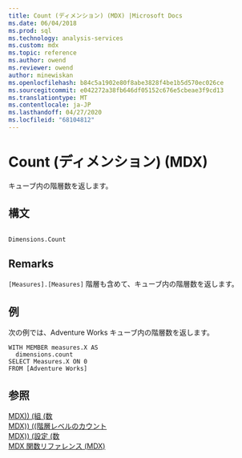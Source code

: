 ```yaml
---
title: Count (ディメンション) (MDX) |Microsoft Docs
ms.date: 06/04/2018
ms.prod: sql
ms.technology: analysis-services
ms.custom: mdx
ms.topic: reference
ms.author: owend
ms.reviewer: owend
author: minewiskan
ms.openlocfilehash: b84c5a1902e80f8abe3828f4be1b5d570ec026ce
ms.sourcegitcommit: e042272a38fb646df05152c676e5cbeae3f9cd13
ms.translationtype: MT
ms.contentlocale: ja-JP
ms.lasthandoff: 04/27/2020
ms.locfileid: "68104812"
---
```

# <a name="count-dimension-mdx"></a>Count (ディメンション) (MDX)


  キューブ内の階層数を返します。  
  
## <a name="syntax"></a>構文  
  
```  
  
Dimensions.Count   
```  
  
## <a name="remarks"></a>Remarks  
 `[Measures].[Measures]` 階層も含めて、キューブ内の階層数を返します。  
  
## <a name="example"></a>例  
 次の例では、Adventure Works キューブ内の階層数を返します。  
  
```  
WITH MEMBER measures.X AS  
  dimensions.count   
SELECT Measures.X ON 0  
FROM [Adventure Works]  
```  
  
## <a name="see-also"></a>参照  
 [MDX&#41;&#41; &#40;組 &#40;数](../mdx/count-tuple-mdx.md)   
 [MDX&#41;&#41; &#40;&#40;階層レベルのカウント](../mdx/count-hierarchy-levels-mdx.md)   
 [MDX&#41;&#41; &#40;設定 &#40;数](../mdx/count-set-mdx.md)   
 [MDX 関数リファレンス &#40;MDX&#41;](../mdx/mdx-function-reference-mdx.md)  
  
  
